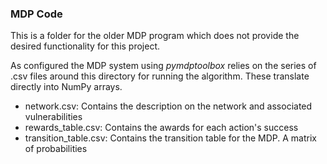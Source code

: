 ### MDP Code

This is a folder for the older MDP program which does not provide the desired
functionality for this project.

As configured the MDP system using *pymdptoolbox* relies on the series of .csv
files around this directory for running the algorithm. These translate directly
into NumPy arrays.

- network.csv: Contains the description on the network and associated vulnerabilities
- rewards\_table.csv: Contains the awards for each action's success
- transition\_table.csv: Contains the transition table for the MDP. A matrix of probabilities
